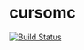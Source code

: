 # cursomc
[![Build Status](https://travis-ci.org/gullit21/cursomc.svg?branch=master)](https://travis-ci.org/gullit21/cursomc)
